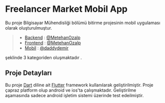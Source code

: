 # Freelancer Market Mobil App

Bu proje Bilgisayar Mühendisliği bölümü bitirme projesinin mobil uygulaması olarak oluşturulmuştur.

> * [Backend](https://github.com/MetehanOzalp/FreelancerMarket-Backend) :  [@MetehanOzalp](https://github.com/MetehanOzalp)
> * [Frontend](https://github.com/MetehanOzalp/FreelancerMarket-Frontend) : [@MetehanOzalp](https://github.com/MetehanOzalp)
> * [Mobil](https://github.com/daddydemir/FreelancerMarket-MobilApp) : [@daddydemir](https://github.com/daddydemir)

şeklinde 3 kategoriden oluşmaktadır .

## Proje Detayları

Bu proje [Dart](https://github.com/topics/dart) diline ait [Flutter](https://github.com/topics/flutter) framework kullanılarak geliştirilmiştir. Proje çapraz platform olup android ve ios'ta çalışmaktadır. Geliştirilme aşamasında sadece android işletim sistemi üzerinde test edeilmiştir.
